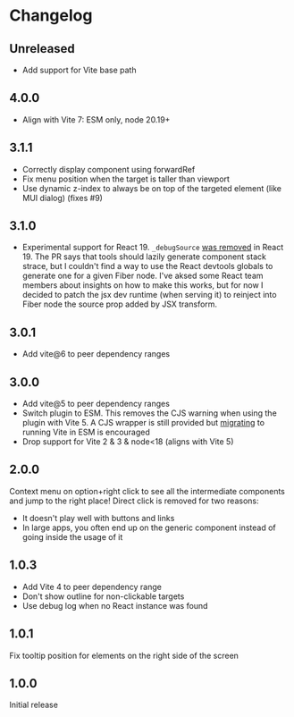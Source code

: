 # Changelog

## Unreleased

- Add support for Vite base path

## 4.0.0

- Align with Vite 7: ESM only, node 20.19+

## 3.1.1

- Correctly display component using forwardRef
- Fix menu position when the target is taller than viewport
- Use dynamic z-index to always be on top of the targeted element (like MUI dialog) (fixes #9)

## 3.1.0

- Experimental support for React 19. `_debugSource` [was removed](https://github.com/facebook/react/pull/28265) in React 19. The PR says that tools should lazily generate component stack strace, but I couldn't find a way to use the React devtools globals to generate one for a given Fiber node. I've aksed some React team members about insights on how to make this works, but for now I decided to patch the jsx dev runtime (when serving it) to reinject into Fiber node the source prop added by JSX transform.

## 3.0.1

- Add vite@6 to peer dependency ranges

## 3.0.0

- Add vite@5 to peer dependency ranges
- Switch plugin to ESM. This removes the CJS warning when using the plugin with Vite 5. A CJS wrapper is still provided but [migrating](https://vitejs.dev/guide/migration.html#deprecate-cjs-node-api) to running Vite in ESM is encouraged
- Drop support for Vite 2 & 3 & node<18 (aligns with Vite 5)

## 2.0.0

Context menu on option+right click to see all the intermediate components and jump to the right place!
Direct click is removed for two reasons:

- It doesn't play well with buttons and links
- In large apps, you often end up on the generic component instead of going inside the usage of it

## 1.0.3

- Add Vite 4 to peer dependency range
- Don't show outline for non-clickable targets
- Use debug log when no React instance was found

## 1.0.1

Fix tooltip position for elements on the right side of the screen

## 1.0.0

Initial release
